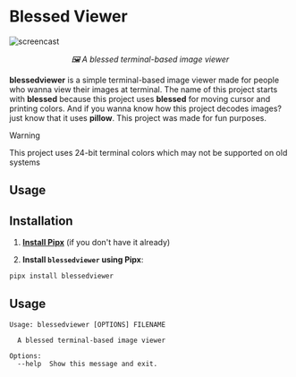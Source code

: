 # Blessed Viewer

![screencast](screencast.gif)

<p align="center">
    <em>🖼️ A blessed terminal-based image viewer</em>
</p>

**blessedviewer** is a simple terminal-based image viewer made for people who wanna view their images at terminal. The name of this project starts with **blessed** because this project uses **blessed** for moving cursor and printing colors. And if you wanna know how this project decodes images? just know that it uses **pillow**. This project was made for fun purposes.

> [!WARNING]
> This project uses 24-bit terminal colors which may not be supported on old systems

## Usage

## Installation

1. **[Install Pipx](https://gist.github.com/ashkanfeyzollahi/7bbf36fb876a3781efbbb3ef841b5f4e)** (if you don't have it already)

2. **Install `blessedviewer` using Pipx**:

```bash
pipx install blessedviewer
```

## Usage

```plain
Usage: blessedviewer [OPTIONS] FILENAME

  A blessed terminal-based image viewer

Options:
  --help  Show this message and exit.
```
